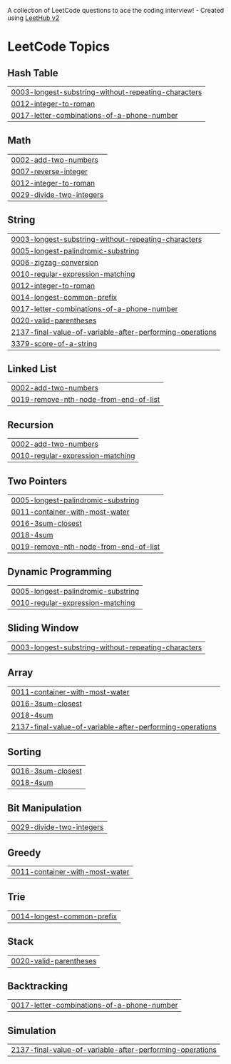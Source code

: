 A collection of LeetCode questions to ace the coding interview! - Created using [LeetHub v2](https://github.com/arunbhardwaj/LeetHub-2.0)
<!---LeetCode Topics Start-->
# LeetCode Topics
## Hash Table
|  |
| ------- |
| [0003-longest-substring-without-repeating-characters](https://github.com/Govardhan-17/leetcode/tree/master/0003-longest-substring-without-repeating-characters) |
| [0012-integer-to-roman](https://github.com/Govardhan-17/leetcode/tree/master/0012-integer-to-roman) |
| [0017-letter-combinations-of-a-phone-number](https://github.com/Govardhan-17/leetcode/tree/master/0017-letter-combinations-of-a-phone-number) |
## Math
|  |
| ------- |
| [0002-add-two-numbers](https://github.com/Govardhan-17/leetcode/tree/master/0002-add-two-numbers) |
| [0007-reverse-integer](https://github.com/Govardhan-17/leetcode/tree/master/0007-reverse-integer) |
| [0012-integer-to-roman](https://github.com/Govardhan-17/leetcode/tree/master/0012-integer-to-roman) |
| [0029-divide-two-integers](https://github.com/Govardhan-17/leetcode/tree/master/0029-divide-two-integers) |
## String
|  |
| ------- |
| [0003-longest-substring-without-repeating-characters](https://github.com/Govardhan-17/leetcode/tree/master/0003-longest-substring-without-repeating-characters) |
| [0005-longest-palindromic-substring](https://github.com/Govardhan-17/leetcode/tree/master/0005-longest-palindromic-substring) |
| [0006-zigzag-conversion](https://github.com/Govardhan-17/leetcode/tree/master/0006-zigzag-conversion) |
| [0010-regular-expression-matching](https://github.com/Govardhan-17/leetcode/tree/master/0010-regular-expression-matching) |
| [0012-integer-to-roman](https://github.com/Govardhan-17/leetcode/tree/master/0012-integer-to-roman) |
| [0014-longest-common-prefix](https://github.com/Govardhan-17/leetcode/tree/master/0014-longest-common-prefix) |
| [0017-letter-combinations-of-a-phone-number](https://github.com/Govardhan-17/leetcode/tree/master/0017-letter-combinations-of-a-phone-number) |
| [0020-valid-parentheses](https://github.com/Govardhan-17/leetcode/tree/master/0020-valid-parentheses) |
| [2137-final-value-of-variable-after-performing-operations](https://github.com/Govardhan-17/leetcode/tree/master/2137-final-value-of-variable-after-performing-operations) |
| [3379-score-of-a-string](https://github.com/Govardhan-17/leetcode/tree/master/3379-score-of-a-string) |
## Linked List
|  |
| ------- |
| [0002-add-two-numbers](https://github.com/Govardhan-17/leetcode/tree/master/0002-add-two-numbers) |
| [0019-remove-nth-node-from-end-of-list](https://github.com/Govardhan-17/leetcode/tree/master/0019-remove-nth-node-from-end-of-list) |
## Recursion
|  |
| ------- |
| [0002-add-two-numbers](https://github.com/Govardhan-17/leetcode/tree/master/0002-add-two-numbers) |
| [0010-regular-expression-matching](https://github.com/Govardhan-17/leetcode/tree/master/0010-regular-expression-matching) |
## Two Pointers
|  |
| ------- |
| [0005-longest-palindromic-substring](https://github.com/Govardhan-17/leetcode/tree/master/0005-longest-palindromic-substring) |
| [0011-container-with-most-water](https://github.com/Govardhan-17/leetcode/tree/master/0011-container-with-most-water) |
| [0016-3sum-closest](https://github.com/Govardhan-17/leetcode/tree/master/0016-3sum-closest) |
| [0018-4sum](https://github.com/Govardhan-17/leetcode/tree/master/0018-4sum) |
| [0019-remove-nth-node-from-end-of-list](https://github.com/Govardhan-17/leetcode/tree/master/0019-remove-nth-node-from-end-of-list) |
## Dynamic Programming
|  |
| ------- |
| [0005-longest-palindromic-substring](https://github.com/Govardhan-17/leetcode/tree/master/0005-longest-palindromic-substring) |
| [0010-regular-expression-matching](https://github.com/Govardhan-17/leetcode/tree/master/0010-regular-expression-matching) |
## Sliding Window
|  |
| ------- |
| [0003-longest-substring-without-repeating-characters](https://github.com/Govardhan-17/leetcode/tree/master/0003-longest-substring-without-repeating-characters) |
## Array
|  |
| ------- |
| [0011-container-with-most-water](https://github.com/Govardhan-17/leetcode/tree/master/0011-container-with-most-water) |
| [0016-3sum-closest](https://github.com/Govardhan-17/leetcode/tree/master/0016-3sum-closest) |
| [0018-4sum](https://github.com/Govardhan-17/leetcode/tree/master/0018-4sum) |
| [2137-final-value-of-variable-after-performing-operations](https://github.com/Govardhan-17/leetcode/tree/master/2137-final-value-of-variable-after-performing-operations) |
## Sorting
|  |
| ------- |
| [0016-3sum-closest](https://github.com/Govardhan-17/leetcode/tree/master/0016-3sum-closest) |
| [0018-4sum](https://github.com/Govardhan-17/leetcode/tree/master/0018-4sum) |
## Bit Manipulation
|  |
| ------- |
| [0029-divide-two-integers](https://github.com/Govardhan-17/leetcode/tree/master/0029-divide-two-integers) |
## Greedy
|  |
| ------- |
| [0011-container-with-most-water](https://github.com/Govardhan-17/leetcode/tree/master/0011-container-with-most-water) |
## Trie
|  |
| ------- |
| [0014-longest-common-prefix](https://github.com/Govardhan-17/leetcode/tree/master/0014-longest-common-prefix) |
## Stack
|  |
| ------- |
| [0020-valid-parentheses](https://github.com/Govardhan-17/leetcode/tree/master/0020-valid-parentheses) |
## Backtracking
|  |
| ------- |
| [0017-letter-combinations-of-a-phone-number](https://github.com/Govardhan-17/leetcode/tree/master/0017-letter-combinations-of-a-phone-number) |
## Simulation
|  |
| ------- |
| [2137-final-value-of-variable-after-performing-operations](https://github.com/Govardhan-17/leetcode/tree/master/2137-final-value-of-variable-after-performing-operations) |
<!---LeetCode Topics End-->